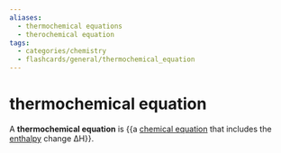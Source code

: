```yaml
---
aliases:
  - thermochemical equations
  - therochemical equation
tags:
  - categories/chemistry
  - flashcards/general/thermochemical_equation
---
```


# thermochemical equation

A __thermochemical equation__ is {{a [chemical equation](chemical%20equation.md) that includes the [enthalpy](enthalpy.md) change ΔH}}.
